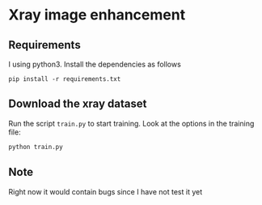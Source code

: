 # Xray image enhancement

## Requirements
I using python3. Install the dependencies as follows
```
pip install -r requirements.txt
```

## Download the xray dataset
Run the script `train.py` to start training. Look at the options in the training file:
```bash
python train.py
```

## Note
Right now it would contain bugs since I have not test it yet




